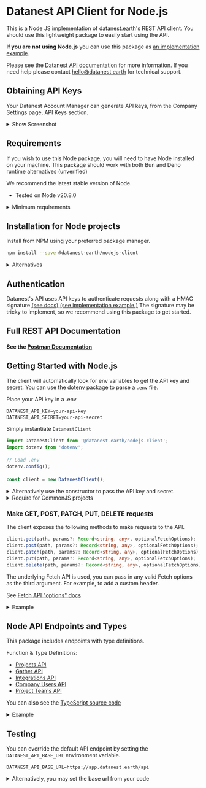 # Datanest API Client for Node.js

This is a Node JS implementation of [datanest.earth](https://datanest.earth)'s REST API client.
You should use this lightweight package to easily start using the API.

**If you are not using Node.js** you can use this package as [an implementation example](https://github.com/search?q=repo%3Adatanest-earth%2Fdatanest-nodejs-client+DatanestClient&type=code).

Please see the [Datanest API documentation](docs/readme.md) for more information.
If you need help please contact [hello@datanest.earth](mailto:hello@datanest.earth) for technical support.

## Obtaining API Keys

Your Datanest Account Manager can generate API keys, from the Company Settings page, API Keys section.
<details>
<summary>Show Screenshot</summary>

![API Key management section](./docs/media/api-key-management.png)

</details>

## Requirements

If you wish to use this Node package, you will need to have Node installed on your machine.
This package should work with both Bun and Deno runtime alternatives (unverified)

We recommend the latest stable version of Node.
- Tested on Node v20.8.0

<details>
<summary>Minimum requirements</summary>

- Fetch API is required, available in Node v18.0+ (unverified)
> [node-fetch](https://www.npmjs.com/package/node-fetch) may allow for earlier versions

</details>

## Installation for Node projects

Install from NPM using your preferred package manager.

```bash
npm install --save @datanest-earth/nodejs-client
```
<details>
<summary>Alternatives</summary>

```bash
pnpm add @datanest-earth/nodejs-client
```
```bash
bun add @datanest-earth/nodejs-client
```
</details>


## Authentication

Datanest's API uses API keys to authenticate requests along with a HMAC signature [(see docs)](./docs/readme.md) [(see implementation example.)](https://github.com/search?q=repo%3Adatanest-earth/datanest-nodejs-client%20signRequest&type=code) The signature may be tricky to implement, so we recommend using this package to get started.

## Full REST API Documentation
  
#### See the [Postman Documentation](docs/postman/readme.md)

## Getting Started with Node.js

The client will automatically look for env variables to get the API key and secret. You can use the [dotenv](https://www.npmjs.com/package/dotenv) package to parse a `.env` file.

Place your API key in a .env
```env
DATANEST_API_KEY=your-api-key
DATANEST_API_SECRET=your-api-secret
```

Simply instantiate `DatanestClient`
```js
import DatanestClient from '@datanest-earth/nodejs-client';
import dotenv from 'dotenv';

// Load .env
dotenv.config();

const client = new DatanestClient();
```

<details>
<summary>Alternatively use the constructor to pass the API key and secret.</summary>


```js
import DatanestClient from '@datanest-earth/nodejs-client';

const client = new DatanestClient('your-api-key', 'your-api-secret');
```
</details>

<details>
<summary>Require for CommonJS projects</summary>

```js
const { DatanestClient, projects } = require("@datanest-earth/nodejs-client");
```
</details>

### Make GET, POST, PATCH, PUT, DELETE requests

The client exposes the following methods to make requests to the API.

```ts
client.get(path, params?: Record<string, any>, optionalFetchOptions);
client.post(path, params?: Record<string, any>, optionalFetchOptions);
client.patch(path, params?: Record<string, any>, optionalFetchOptions);
client.put(path, params?: Record<string, any>, optionalFetchOptions);
client.delete(path, params?: Record<string, any>, optionalFetchOptions);
```

The underlying Fetch API is used, you can pass in any valid Fetch options as the third argument. For example, to add a custom header.

See [Fetch API "options" docs](https://developer.mozilla.org/en-US/docs/Web/API/fetch#options)

<details>
<summary>Example</summary>

```ts
import DatanestClient from '@datanest-earth/nodejs-client';
import dotenv from 'dotenv';

// Load .env
dotenv.config();

async function listProjects() {
  const client = new DatanestClient();
    client.setClientId("Company A Version 1");
    const response = await client.get('v1/projects');
    const projects = await response.json();
    console.log(projects);
}

listProjects();
```
</details>

## Node API Endpoints and Types

This package includes endpoints with type definitions.

Function & Type Definitions:
- [Projects API](https://tsdocs.dev/docs/@datanest-earth/nodejs-client/latest/modules/projects.html)
- [Gather API](https://tsdocs.dev/docs/@datanest-earth/nodejs-client/latest/modules/gather.html)
- [Integrations API](https://tsdocs.dev/docs/@datanest-earth/nodejs-client/latest/modules/integrations.html)
- [Company Users API](https://tsdocs.dev/docs/@datanest-earth/nodejs-client/latest/modules/users.html)
- [Project Teams API](https://tsdocs.dev/docs/@datanest-earth/nodejs-client/latest/modules/teams.html)



You can also see the [TypeScript source code](./src/)

<details>
<summary>Example</summary>

```ts
import DatanestClient, { projects as projectEndpoints } from '@datanest-earth/nodejs-client';
import dotenv from 'dotenv';

// Load .env
dotenv.config();

async function listProjects() {
  const client = new DatanestClient();
  client.setClientId("Company A Version 1");
  const page = 1;
  const projects = await projectEndpoints.listProjects(client, page);
  console.log(projects);
}

listProjects();
```
</details>

## Testing

You can override the default API endpoint by setting the `DATANEST_API_BASE_URL` environment variable.

```env
DATANEST_API_BASE_URL=https://app.datanest.earth/api
```

<details>
<summary>Alternatively, you may set the base url from your code</summary>

```ts
import DatanestClient from '@datanest-earth/nodejs-client';

const client = new DatanestClient();
client.setBaseUrl('https://app.datanest.earth/api');
```
</details>
